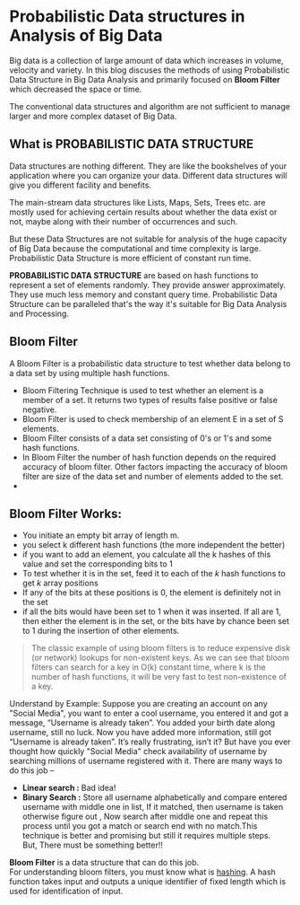
# Probabilistic Data structures in Analysis of Big Data
Big data is a collection of large amount of data which increases in volume, velocity and variety. In this blog discuses the methods of using Probabilistic Data Structure in Big Data Analysis and primarily focused on **Bloom Filter** which decreased the space or time.

The conventional data structures and algorithm are not sufficient to manage larger and more complex dataset of Big Data.

## What is PROBABILISTIC DATA STRUCTURE
Data structures are nothing different. They are like the bookshelves of your application where you can organize your data. Different data structures will give you different facility and benefits. 

The main-stream data structures like Lists, Maps, Sets, Trees etc. are mostly used for achieving certain results about whether the data exist or not, maybe along with their number of occurrences and such.

But these Data Structures are not suitable for analysis of the huge capacity of Big Data because the computational and time complexity is large. Probabilistic Data Structure is more efficient of constant run time.

**PROBABILISTIC DATA STRUCTURE**  are based on hash functions to represent a set of elements randomly. They provide answer approximately. They use much less memory and constant query time. Probabilistic Data Structure can be paralleled that's the way it's  suitable for Big Data Analysis and Processing.

## Bloom Filter
A Bloom Filter is a probabilistic data structure to test whether data belong to a data set by using multiple hash functions. 

 - Bloom Filtering Technique is used to test whether an element is a member of a set. It returns two types of results false positive or false negative.
 - Bloom Filter is used to check membership of an element E in a set of S elements.
 - Bloom Filter consists of a data set consisting of 0's or 1's and some
   hash functions.
 - In Bloom Filter the number of hash function depends on the required accuracy of bloom filter. Other factors impacting the accuracy of bloom filter are size of the data set and number of elements added to the set.
 - 

## Bloom Filter Works:

 - You initiate an empty bit array of length m.
 - you select k different hash functions (the more independent the better)
 - if you want to add an element, you calculate all the k hashes of this value and set the corresponding bits to 1
 - To test whether it is in the set, feed it to each of the  _k_  hash functions to get  _k_  array positions
-   If any of the bits at these positions is 0, the element is definitely not in the set
-   if all the bits would have been set to 1 when it was inserted. If all are 1, then either the element is in the set, or the bits have by chance been set to 1 during the insertion of other elements.


> The classic example of using bloom filters is to reduce expensive disk
> (or network) lookups for non-existent keys. As we can see that bloom
> filters can search for a key in O(k) constant time, where k is the
> number of hash functions, it will be very fast to test non-existence
> of a key.

Understand by Example:
Suppose you are creating an account on any "Social Media", you want to enter a cool username, you entered it and got a message, “Username is already taken”. You added your birth date along username, still no luck. Now you have added more information, still got “Username is already taken”. It’s really frustrating, isn’t it? But have you ever thought how quickly "Social Media" check availability of username by searching millions of username registered with it. There are many ways to do this job –
-   **Linear search  :**  Bad idea!
-   **Binary Search :**  Store all username alphabetically and compare entered username with middle one in list, If it matched, then username is taken otherwise figure out , Now search after middle one and repeat this process until you got a match or search end with no match.This technique is better and promising but still it requires multiple steps.  
    But, There must be something better!!

**Bloom Filter**  is a data structure that can do this job.  
For understanding bloom filters, you must know what is  [hashing](http://quiz.geeksforgeeks.org/hashing-set-1-introduction/). A hash function takes input and outputs a unique identifier of fixed length which is used for identification of input.
 

<!--stackedit_data:
eyJoaXN0b3J5IjpbLTE4NzIwMTUzODUsLTE5NDIyODMyMjAsLT
QyMjMxODk5NCwtMzI0MjgwNzMwLC0yMTE0NTAwNDgzLC0yMTIy
NDY1NzgxLDQ1ODg5MDAxMywtMTY1Njg3NzAxMCwxMTgzNDUyMz
Q4LC0xODk1OTg5NTUxLDIxMTc4MTI4ODEsMTUwNTI3MDI5Niwt
MTk2ODY3MTczLC02MzczMzYwMDYsLTgyMjgxODI0MCwtMjA3Mz
M1NDY3OCwxMjU3OTEzNzY4LC03MzQyNjMxOTMsMTcxNzIxOTc3
NCwtOTM5NzM2MTU4XX0=
-->